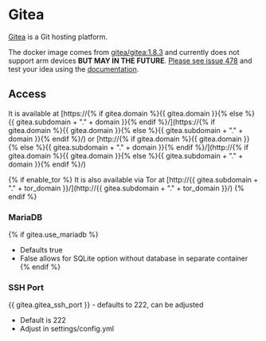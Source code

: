 # Gitea

[Gitea](https://gitea.io/en-US/) is a Git hosting platform.

The docker image comes from [gitea/gitea:1.8.3](https://hub.docker.com/r/gitea/gitea)
and currently does not support arm devices **BUT MAY IN THE FUTURE**. [Please see issue 478](https://gitlab.com/Vivumlab/VivumLab/-/issues/478)
and test your idea using the [documentation](https://vivumlab.com/development/adding_services/).

## Access

It is available at [https://{% if gitea.domain %}{{ gitea.domain }}{% else %}{{ gitea.subdomain + "." + domain }}{% endif %}/](https://{% if gitea.domain %}{{ gitea.domain }}{% else %}{{ gitea.subdomain + "." + domain }}{% endif %}/) or [http://{% if gitea.domain %}{{ gitea.domain }}{% else %}{{ gitea.subdomain + "." + domain }}{% endif %}/](http://{% if gitea.domain %}{{ gitea.domain }}{% else %}{{ gitea.subdomain + "." + domain }}{% endif %}/)

{% if enable_tor %}
It is also available via Tor at [http://{{ gitea.subdomain + "." + tor_domain }}/](http://{{ gitea.subdomain + "." + tor_domain }}/)
{% endif %}

### MariaDB
{% if gitea.use_mariadb %}
- Defaults true
- False allows for SQLite option without database in separate container
{% endif %}

### SSH Port
{{ gitea.gitea_ssh_port }} - defaults to 222, can be adjusted
- Default is 222
- Adjust in settings/config.yml
